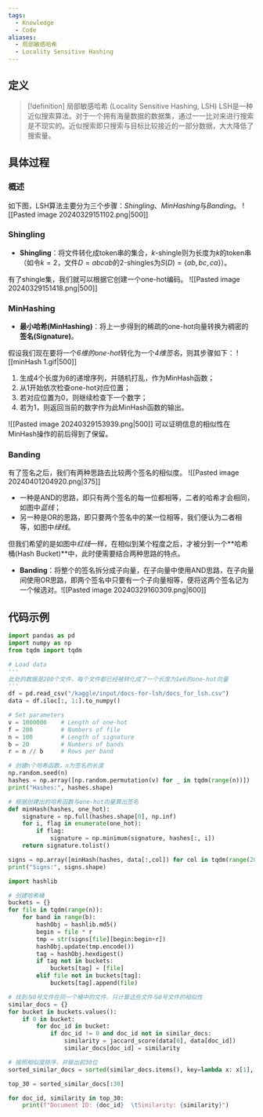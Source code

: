 ```yaml
---
tags:
  - Knowledge
  - Code
aliases:
  - 局部敏感哈希
  - Locality Sensitive Hashing
---
```

## 定义
> [!definition] 局部敏感哈希 (Locality Sensitive Hashing, LSH)
> LSH是一种近似搜索算法。对于一个拥有海量数据的数据集，通过一一比对来进行搜索是不现实的。近似搜索即只搜索与目标比较接近的一部分数据，大大降低了搜索量。
## 具体过程
### 概述
如下图，LSH算法主要分为三个步骤：*Shingling*、*MinHashing*与*Banding*。
![[Pasted image 20240329151102.png|500]]
### Shingling
- **Shingling**：将文件转化成token串的集合，$k$-shingle则为长度为$k$的token串（如令$k=2$，文件$D=abcab$的$2$-shingles为$S(D)=\{ab,bc,ca\}$）。

有了shingle集，我们就可以根据它创建一个one-hot编码。
![[Pasted image 20240329151418.png|500]]
### MinHashing
- **最小哈希(MinHashing)**：将上一步得到的稀疏的one-hot向量转换为稠密的**签名(Signature)**。

假设我们现在要将一个*6维的one-hot*转化为一个*4维签名*，则其步骤如下：
![[minHash 1.gif|500]]
1. 生成4个长度为6的递增序列，并随机打乱，作为MinHash函数；
2. 从1开始依次检查one-hot对应位置；
3. 若对应位置为0，则继续检查下一个数字；
4. 若为1，则返回当前的数字作为此MinHash函数的输出。

![[Pasted image 20240329153939.png|500]]
可以证明信息的相似性在MinHash操作的前后得到了保留。
### Banding
有了签名之后，我们有两种思路去比较两个签名的相似度。
![[Pasted image 20240401204920.png|375]]
- 一种是AND的思路，即只有两个签名的每一位都相等，二者的哈希才会相同，如图中*蓝线*；
- 另一种是OR的思路，即只要两个签名中的某一位相等，我们便认为二者相等，如图中*绿线*。

但我们希望的是如图中*红线*一样，在相似到某个程度之后，才被分到一个**哈希桶(Hash Bucket)**中，此时便需要结合两种思路的特点。

- **Banding**：将整个的签名拆分成子向量，在子向量中使用AND思路，在子向量间使用OR思路，即两个签名中只要有一个子向量相等，便将这两个签名记为一个候选对。![[Pasted image 20240329160309.png|600]]
## 代码示例
```python
import pandas as pd
import numpy as np
from tqdm import tqdm

# Load data
'''
此处的数据是200个文件，每个文件都已经被转化成了一个长度为1e6的one-hot向量
'''
df = pd.read_csv("/kaggle/input/docs-for-lsh/docs_for_lsh.csv")
data = df.iloc[:, 1:].to_numpy()

# Set parameters
v = 1000000    # Length of one-hot
f = 200        # Numbers of file
n = 100        # Length of signature
b = 20         # Numbers of bands
r = n // b     # Rows per band

# 创建n个哈希函数，n为签名的长度
np.random.seed(n)
hashes = np.array([np.random.permutation(v) for _ in tqdm(range(n))])
print("Hashes:", hashes.shape)

# 根据创建出的哈希函数与one-hot向量算出签名
def minHash(hashes, one_hot):
    signature = np.full(hashes.shape[0], np.inf)
    for i, flag in enumerate(one_hot):
        if flag:
            signature = np.minimum(signature, hashes[:, i])
    return signature.tolist()

signs = np.array([minHash(hashes, data[:,col]) for col in tqdm(range(200))])
print("Signs:", signs.shape)

import hashlib

# 创建哈希桶
buckets = {}
for file in tqdm(range(n)):
    for band in range(b):
        hashObj = hashlib.md5()
        begin = file * r
        tmp = str(signs[file][begin:begin+r])
        hashObj.update(tmp.encode())
        tag = hashObj.hexdigest()
        if tag not in buckets:
            buckets[tag] = [file]
        elif file not in buckets[tag]:
            buckets[tag].append(file)

# 找到与0号文件在同一个桶中的文件，只计算这些文件与0号文件的相似性
similar_docs = {}
for bucket in buckets.values():
    if 0 in bucket:
        for doc_id in bucket:
            if doc_id != 0 and doc_id not in similar_docs:
                similarity = jaccard_score(data[0], data[doc_id])
                similar_docs[doc_id] = similarity

# 按照相似度排序，并输出前30位
sorted_similar_docs = sorted(similar_docs.items(), key=lambda x: x[1], reverse=True)

top_30 = sorted_similar_docs[:30]

for doc_id, similarity in top_30:
    print(f"Document ID: {doc_id}  \tSimilarity: {similarity}")
```